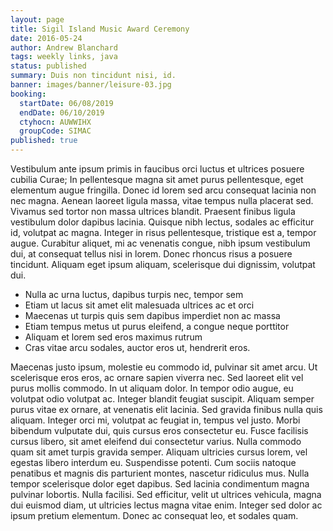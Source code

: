 ```yaml
---
layout: page
title: Sigil Island Music Award Ceremony
date: 2016-05-24
author: Andrew Blanchard
tags: weekly links, java
status: published
summary: Duis non tincidunt nisi, id.
banner: images/banner/leisure-03.jpg
booking:
  startDate: 06/08/2019
  endDate: 06/10/2019
  ctyhocn: AUWWIHX
  groupCode: SIMAC
published: true
---
```

Vestibulum ante ipsum primis in faucibus orci luctus et ultrices posuere cubilia Curae; In pellentesque magna sit amet purus pellentesque, eget elementum augue fringilla. Donec id lorem sed arcu consequat lacinia non nec magna. Aenean laoreet ligula massa, vitae tempus nulla placerat sed. Vivamus sed tortor non massa ultrices blandit. Praesent finibus ligula vestibulum dolor dapibus lacinia. Quisque nibh lectus, sodales ac efficitur id, volutpat ac magna. Integer in risus pellentesque, tristique est a, tempor augue. Curabitur aliquet, mi ac venenatis congue, nibh ipsum vestibulum dui, at consequat tellus nisi in lorem. Donec rhoncus risus a posuere tincidunt. Aliquam eget ipsum aliquam, scelerisque dui dignissim, volutpat dui.

* Nulla ac urna luctus, dapibus turpis nec, tempor sem
* Etiam ut lacus sit amet elit malesuada ultrices ac et orci
* Maecenas ut turpis quis sem dapibus imperdiet non ac massa
* Etiam tempus metus ut purus eleifend, a congue neque porttitor
* Aliquam et lorem sed eros maximus rutrum
* Cras vitae arcu sodales, auctor eros ut, hendrerit eros.

Maecenas justo ipsum, molestie eu commodo id, pulvinar sit amet arcu. Ut scelerisque eros eros, ac ornare sapien viverra nec. Sed laoreet elit vel purus mollis commodo. In ut aliquam dolor. In tempor odio augue, eu volutpat odio volutpat ac. Integer blandit feugiat suscipit. Aliquam semper purus vitae ex ornare, at venenatis elit lacinia.
Sed gravida finibus nulla quis aliquam. Integer orci mi, volutpat ac feugiat in, tempus vel justo. Morbi bibendum vulputate dui, quis cursus eros consectetur eu. Fusce facilisis cursus libero, sit amet eleifend dui consectetur varius. Nulla commodo quam sit amet turpis gravida semper. Aliquam ultricies cursus lorem, vel egestas libero interdum eu. Suspendisse potenti. Cum sociis natoque penatibus et magnis dis parturient montes, nascetur ridiculus mus. Nulla tempor scelerisque dolor eget dapibus. Sed lacinia condimentum magna pulvinar lobortis. Nulla facilisi. Sed efficitur, velit ut ultrices vehicula, magna dui euismod diam, ut ultricies lectus magna vitae enim. Integer sed dolor ac ipsum pretium elementum. Donec ac consequat leo, et sodales quam.
